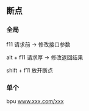 



## 断点



### 全局

f11 		 请求前 -> 修改接口参数

alt + f11	请求厚 -> 修改返回结果

shift + f11  放开断点



### 单个

bpu www.xxx.com/xxx